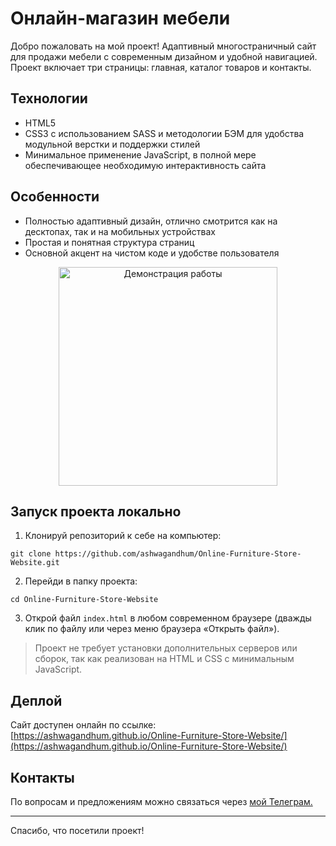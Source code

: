 # Онлайн-магазин мебели

Добро пожаловать на мой проект! 
Адаптивный многостраничный сайт для продажи мебели с современным дизайном и удобной навигацией. Проект включает три страницы: главная, каталог товаров и контакты.

## Технологии

- HTML5  
- CSS3 с использованием SASS и методологии БЭМ для удобства модульной верстки и поддержки стилей  
- Минимальное применение JavaScript, в полной мере обеспечивающее необходимую интерактивность сайта

## Особенности

- Полностью адаптивный дизайн, отлично смотрится как на десктопах, так и на мобильных устройствах  
- Простая и понятная структура страниц  
- Основной акцент на чистом коде и удобстве пользователя

<div align="center">
  <img src="./assets/demo.gif" alt="Демонстрация работы" height="350">
</div>

## Запуск проекта локально

1. Клонируй репозиторий к себе на компьютер:
```
git clone https://github.com/ashwagandhum/Online-Furniture-Store-Website.git
```                

2. Перейди в папку проекта:
```
cd Online-Furniture-Store-Website
```

3. Открой файл `index.html` в любом современном браузере (дважды клик по файлу или через меню браузера «Открыть файл»).  

> Проект не требует установки дополнительных серверов или сборок, так как реализован на HTML и CSS с минимальным JavaScript.

## Деплой  
Сайт доступен онлайн по ссылке:  
[https://ashwagandhum.github.io/Online-Furniture-Store-Website/](https://ashwagandhum.github.io/Online-Furniture-Store-Website/)

## Контакты

По вопросам и предложениям можно связаться через [мой Телеграм.](https://t.me/aarrggeennttuumm)

---

Спасибо, что посетили проект!
